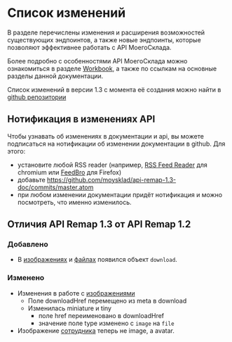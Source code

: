 # Список изменений

В разделе перечислены изменения и расширения возможностей существующих эндпоинтов, а также новые эндпоинты,
 которые позволяют эффективнее работать с API МоегоСклада.

Более подробно с особенностями API МоегоСклада  можно ознакомиться в
 разделе [Workbook](https://dev.moysklad.ru/doc/api/remap/1.3/workbook/#workbook), а также по ссылкам на основные разделы данной документации.

Список изменений в версии 1.3 с момента её создания можно найти в [github репозитории](https://github.com/moysklad/api-remap-1.3-doc/blob/master/CHANGELOG.md)

## Нотификация в изменениях API
Чтобы узнавать об изменениях в документации и api, вы можете подписаться на нотификации об изменении документации в github.
Для этого:

- установите любой RSS reader (например, [RSS Feed Reader](https://chrome.google.com/webstore/detail/rss-feed-reader/pnjaodmkngahhkoihejjehlcdlnohgmp) для chromium или [FeedBro](https://addons.mozilla.org/en-US/firefox/addon/feedbroreader) для Firefox)
- добавьте https://github.com/moysklad/api-remap-1.3-doc/commits/master.atom
- при любом изменении документации придёт нотификация и можно посмотреть, что именно изменилось.

## Отличия API Remap 1.3 от API Remap 1.2
### Добавлено
- В [изображениях](https://dev.moysklad.ru/doc/api/remap/1.3/dictionaries/#suschnosti-izobrazhenie) и
 [файлах](https://dev.moysklad.ru/doc/api/remap/1.3/dictionaries/#suschnosti-fajly) появился объект `download`.

### Изменено
- Изменения в работе с [изображениями](https://dev.moysklad.ru/doc/api/remap/1.3/dictionaries/#suschnosti-izobrazhenie)
  - Поле downloadHref перемещено из meta в download
  - Изменилась miniature и tiny
    - поле href переименовано в downloadHref
    - значение поле type изменено с `image` на `file`
- Изображение [сотрудника](https://dev.moysklad.ru/doc/api/remap/1.3/dictionaries/#suschnosti-sotrudnik) теперь не image, а avatar.
